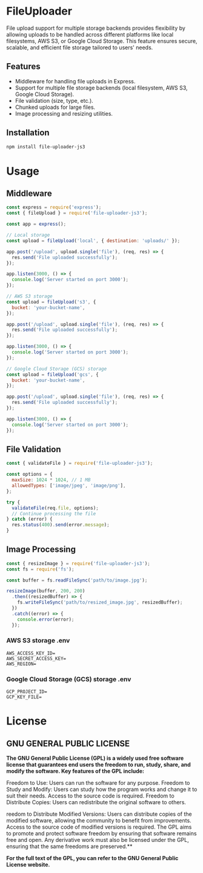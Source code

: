 # FileUploader

File upload support for multiple storage backends provides flexibility by allowing uploads to be handled across different platforms like local filesystems, AWS S3, or Google Cloud Storage. This feature ensures secure, scalable, and efficient file storage tailored to users' needs.

## Features

- Middleware for handling file uploads in Express.
- Support for multiple file storage backends (local filesystem, AWS S3, Google Cloud Storage).
- File validation (size, type, etc.).
- Chunked uploads for large files.
- Image processing and resizing utilities.

## Installation

```bash
npm install file-uploader-js3
```
# Usage
## Middleware
```js
const express = require('express');
const { fileUpload } = require('file-uploader-js3');

const app = express();

// Local storage
const upload = fileUpload('local', { destination: 'uploads/' });

app.post('/upload', upload.single('file'), (req, res) => {
  res.send('File uploaded successfully');
});

app.listen(3000, () => {
  console.log('Server started on port 3000');
});

// AWS S3 storage
const upload = fileUpload('s3', {
  bucket: 'your-bucket-name',
});

app.post('/upload', upload.single('file'), (req, res) => {
  res.send('File uploaded successfully');
});

app.listen(3000, () => {
  console.log('Server started on port 3000');
});

// Google Cloud Storage (GCS) storage
const upload = fileUpload('gcs', {
  bucket: 'your-bucket-name',
});

app.post('/upload', upload.single('file'), (req, res) => {
  res.send('File uploaded successfully');
});

app.listen(3000, () => {
  console.log('Server started on port 3000');
});
```
## File Validation
```js
const { validateFile } = require('file-uploader-js3');

const options = {
  maxSize: 1024 * 1024, // 1 MB
  allowedTypes: ['image/jpeg', 'image/png'],
};

try {
  validateFile(req.file, options);
  // Continue processing the file
} catch (error) {
  res.status(400).send(error.message);
}
```
## Image Processing
```js
const { resizeImage } = require('file-uploader-js3');
const fs = require('fs');

const buffer = fs.readFileSync('path/to/image.jpg');

resizeImage(buffer, 200, 200)
  .then((resizedBuffer) => {
    fs.writeFileSync('path/to/resized_image.jpg', resizedBuffer);
  })
  .catch((error) => {
    console.error(error);
  });
  ```
  ### AWS S3 storage .env
  ```env
  AWS_ACCESS_KEY_ID=
AWS_SECRET_ACCESS_KEY=
AWS_REGION=
``` 
### Google Cloud Storage (GCS) storage .env
```env
GCP_PROJECT_ID=
GCP_KEY_FILE=
```
# License
## GNU GENERAL PUBLIC LICENSE


**The GNU General Public License (GPL) is a widely used free software license that guarantees end users the freedom to run, study, share, and modify the software. Key features of the GPL include:**

Freedom to Use: Users can run the software for any purpose.
Freedom to Study and Modify: Users can study how the program works and change it to suit their needs. Access to the source code is required.
Freedom to Distribute Copies: Users can redistribute the original software to others.

reedom to Distribute Modified Versions: Users can distribute copies of the modified software, allowing the community to benefit from improvements. Access to the source code of modified versions is required.
The GPL aims to promote and protect software freedom by ensuring that software remains free and open. Any derivative work must also be licensed under the GPL, ensuring that the same freedoms are preserved.**

**For the full text of the GPL, you can refer to the GNU General Public License website.**